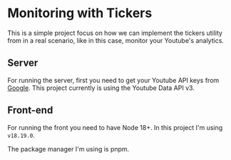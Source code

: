 # Monitoring with Tickers

This is a simple project focus on how we can implement the tickers utility from in a real scenario, like in this case, monitor your Youtube's analytics.

## Server

For running the server, first you need to get your Youtube API keys from [Google](https://console.cloud.google.com/).
This project currently is using the Youtube Data API v3.

## Front-end

For running the front you need to have Node 18+. In this project I'm using `v18.19.0`.

The package manager I'm using is pnpm.

